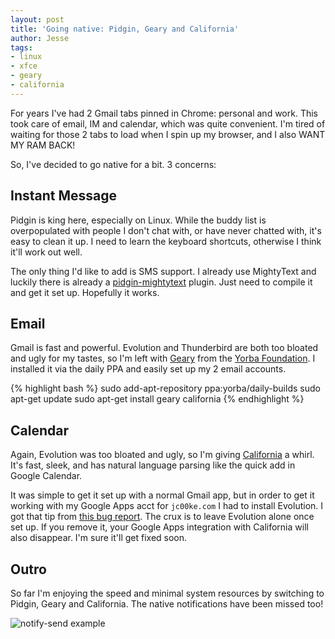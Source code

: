 ```yaml
---
layout: post
title: 'Going native: Pidgin, Geary and California'
author: Jesse
tags:
- linux
- xfce
- geary
- california
---
```


For years I've had 2 Gmail tabs pinned in Chrome: personal and work. This took
care of email, IM and calendar, which was quite convenient. I'm tired of waiting
for those 2 tabs to load when I spin up my browser, and I also WANT MY RAM BACK!

So, I've decided to go native for a bit. 3 concerns:

## Instant Message

Pidgin is king here, especially on Linux. While the buddy list is overpopulated
with people I don't chat with, or have never chatted with, it's easy to clean it
up. I need to learn the keyboard shortcuts, otherwise I think it'll work out
well.

The only thing I'd like to add is SMS support. I already use MightyText and
luckily there is already a
[pidgin-mightytext](https://github.com/tubaman/pidgin-mightytext) plugin. Just
need to compile it and get it set up. Hopefully it works.

## Email

Gmail is fast and powerful. Evolution and Thunderbird are both too bloated and
ugly for my tastes, so I'm left with [Geary](https://wiki.gnome.org/Apps/Geary)
from the [Yorba Foundation](http://yorba.org). I installed it via the daily PPA
and easily set up my 2 email accounts.

{% highlight bash %}
sudo add-apt-repository ppa:yorba/daily-builds
sudo apt-get update
sudo apt-get install geary california
{% endhighlight %}

## Calendar

Again, Evolution was too bloated and ugly, so I'm giving
[California](https://wiki.gnome.org/Apps/California) a whirl. It's fast, sleek,
and has natural language parsing like the quick add in Google Calendar.

It was simple to get it set up with a normal Gmail app, but in order to get it
working with my Google Apps acct for `jc00ke.com` I had to install Evolution. I
got that tip from [this bug
report](https://bugzilla.gnome.org/show_bug.cgi?id=740656). The crux is to leave
Evolution alone once set up. If you remove it, your Google Apps integration with
California will also disappear. I'm sure it'll get fixed soon.

## Outro

So far I'm enjoying the speed and minimal system resources by switching to
Pidgin, Geary and California. The native notifications have been missed too!

![notify-send
example](/assets/posts/going-native-pidgin-geary-and-california/notification-example.png)
